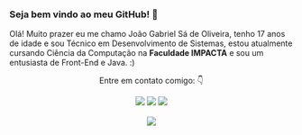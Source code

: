 ### Seja bem vindo ao meu GitHub! 👋

 

   <p align="left"> 
      Olá! Muito prazer eu me chamo João Gabriel Sá de Oliveira, tenho 17 anos de idade e sou Técnico em Desenvolvimento de Sistemas, estou atualmente
     cursando Ciência da Computação na <strong>Faculdade IMPACTA</strong> e sou um entusiasta de Front-End e Java. :)
    </p>
    <p align="center">
      Entre em contato comigo: 👇
    </p>
    <p align="center">
    <a href="mailto:jgsao22@gmail.com" alt="Gmail">
    <img src="https://img.shields.io/badge/-Gmail-FF0000?style=flat-square&labelColor=FF0000&logo=gmail&logoColor=white&link=jgsao22@gmail.com" /></a>

   <a href="https://www.linkedin.com/in/jo%C3%A3o-gabriel-s%C3%A1-de-oliveira-a1b095217" alt="Linkedin">
      <img src="https://img.shields.io/badge/-Linkedin-0e76a8?style=flat-square&logo=Linkedin&logoColor=white&link=https://www.linkedin.com/in/jo%C3%A3o-gabriel-s%C3%A1-de-oliveira-a1b095217" /></a>

   <a href="https://www.instagram.com/gabrielforlen" alt="Instagram">
      <img src="https://img.shields.io/badge/-Instagram-DF0174?style=flat-square&labelColor=DF0174&logo=instagram&logoColor=white&link=https://www.instagram.com/gabrielforlen"/>     </a><br /><br />
 
  <a href="#" alt="GitHub_Stats">
    <img align='center' src="https://github-readme-stats.vercel.app/api?username=gabrielf0rlen&show_icons=true&title_color=FFFFFF&text_color=FFD700e&icon_color=FFD700&bg_color=0d1017&cache_seconds=2300"></a>
 
  </p>


